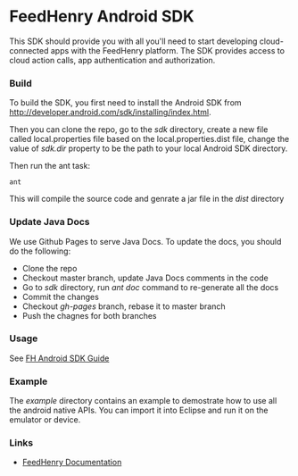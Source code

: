 # FeedHenry Android SDK

This SDK should provide you with all you'll need to start developing cloud-connected apps with the FeedHenry platform. The SDK provides access to cloud action calls, app authentication and authorization. 

### Build

To build the SDK, you first need to install the Android SDK from http://developer.android.com/sdk/installing/index.html.

Then you can clone the repo, go to the *sdk* directory, create a new file called local.properties file based on the local.properties.dist file, change the value of *sdk.dir* property to be the path to your local Android SDK directory.

Then run the ant task:

```
ant

```

This will compile the source code and genrate a jar file in the *dist* directory

### Update Java Docs

We use Github Pages to serve Java Docs. To update the docs, you should do the following:

* Clone the repo
* Checkout master branch, update Java Docs comments in the code
* Go to *sdk* directory, run *ant doc* command to re-generate all the docs
* Commit the changes
* Checkout *gh-pages* branch, rebase it to master branch
* Push the chagnes for both branches

### Usage

See [FH Android SDK Guide](http://docs.feedhenry.com/v2/sdk_android.html)

### Example

The *example* directory contains an example to demostrate how to use all the android native APIs. You can import it into Eclipse and run it on the emulator or device.
	
### Links
* [FeedHenry Documentation](http://docs.feedhenry.com)